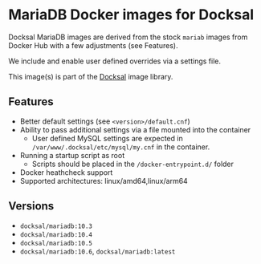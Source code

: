 # MariaDB Docker images for Docksal

Docksal MariaDB images are derived from the stock `mariab` images from Docker Hub with a few adjustments (see Features).  

We include and enable user defined overrides via a settings file. 

This image(s) is part of the [Docksal](http://docksal.io) image library.

## Features

- Better default settings (see `<version>/default.cnf`)
- Ability to pass additional settings via a file mounted into the container
  - User defined MySQL settings are expected in `/var/www/.docksal/etc/mysql/my.cnf` in the container.
- Running a startup script as root
  - Scripts should be placed in the `/docker-entrypoint.d/` folder
- Docker heathcheck support
- Supported architectures: linux/amd64,linux/arm64

## Versions

- `docksal/mariadb:10.3`
- `docksal/mariadb:10.4`
- `docksal/mariadb:10.5`
- `docksal/mariadb:10.6`, `docksal/mariadb:latest`
